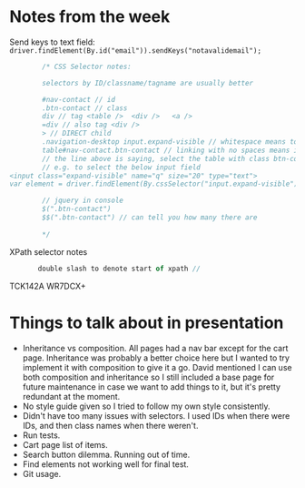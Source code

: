 # Notes from the week

Send keys to text field:
`driver.findElement(By.id("email")).sendKeys("notavalidemail");`

```javascript
        /* CSS Selector notes:

        selectors by ID/classname/tagname are usually better

        #nav-contact // id
        .btn-contact // class
        div // tag <table />  <div />   <a />
        =div // also tag <div />
        > // DIRECT child
        .navigation-desktop input.expand-visible // whitespace means to select from all children not just direct children
        table#nav-contact.btn-contact // linking with no spaces means it's selecting the SAME element
        // the line above is saying, select the table with class btn-contact and ID nav-contact
        // e.g. to select the below input field
<input class="expand-visible" name="q" size="20" type="text">
var element = driver.findElement(By.cssSelector("input.expand-visible")

        // jquery in console
        $(".btn-contact")
        $$(".btn-contact") // can tell you how many there are
        
        */
```
XPath selector notes
```javascript
       double slash to denote start of xpath //
```
TCK142A
WR7DCX+

# Things to talk about in presentation

* Inheritance vs composition. All pages had a nav bar except for the cart page. Inheritance was probably a better choice here but I wanted to try implement it with composition to give it a go. David mentioned I can use both composition and inheritance so I still included a base page for future maintenance in case we want to add things to it, but it's pretty redundant at the moment.
* No style guide given so I tried to follow my own style consistently.
* Didn't have too many issues with selectors. I used IDs when there were IDs, and then class names when there weren't.
* Run tests.
* Cart page list of items.
* Search button dilemma. Running out of time.
* Find elements not working well for final test.
* Git usage.
